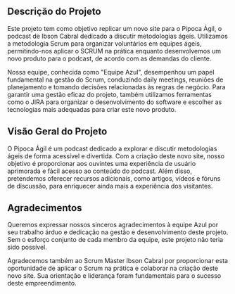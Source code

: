 ## Descrição do Projeto

Este projeto tem como objetivo replicar um novo site para o Pipoca Ágil, o podcast de Ibson Cabral dedicado a discutir metodologias ágeis. Utilizamos a metodologia Scrum para organizar voluntários em equipes ágeis, permitindo-nos aplicar o SCRUM na prática enquanto desenvolvemos um novo produto para o podcast, de acordo com as demandas do cliente.

Nossa equipe, conhecida como "Equipe Azul", desempenhou um papel fundamental na gestão do Scrum, conduzindo daily meetings, reuniões de planejamento e tomando decisões relacionadas às regras de negócio. Para garantir uma gestão eficaz do projeto, também utilizamos ferramentas como o JIRA para organizar o desenvolvimento do software e escolher as tecnologias mais adequadas para criar este novo produto.

## Visão Geral do Projeto

O Pipoca Ágil é um podcast dedicado a explorar e discutir metodologias ágeis de forma acessível e divertida. Com a criação deste novo site, nosso objetivo é proporcionar aos ouvintes uma experiência de usuário aprimorada e fácil acesso ao conteúdo do podcast. Além disso, pretendemos oferecer recursos adicionais, como artigos, vídeos e fóruns de discussão, para enriquecer ainda mais a experiência dos visitantes.

## Agradecimentos

Queremos expressar nossos sinceros agradecimentos à equipe Azul por seu trabalho árduo e dedicação na gestão e desenvolvimento deste projeto. Sem o esforço conjunto de cada membro da equipe, este projeto não teria sido possível.

Agradecemos também ao Scrum Master Ibson Cabral por proporcionar esta oportunidade de aplicar o Scrum na prática e colaborar na criação deste novo site. Sua orientação e liderança foram fundamentais para o sucesso deste empreendimento.
